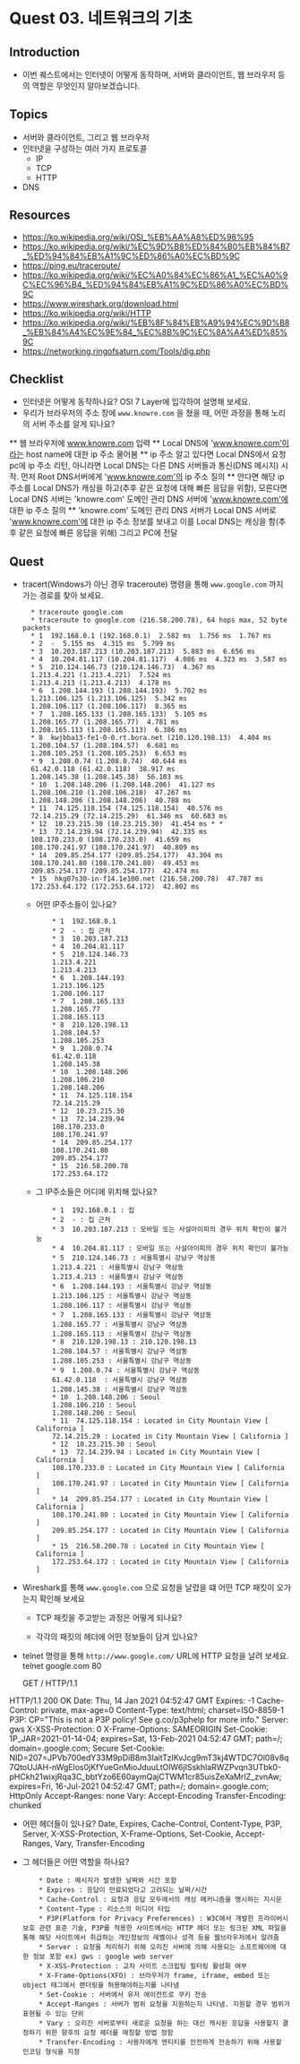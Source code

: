 # Quest 03. 네트워크의 기초

## Introduction
* 이번 퀘스트에서는 인터넷이 어떻게 동작하며, 서버와 클라이언트, 웹 브라우저 등의 역할은 무엇인지 알아보겠습니다.

## Topics
* 서버와 클라이언트, 그리고 웹 브라우저
* 인터넷을 구성하는 여러 가지 프로토콜
  * IP
  * TCP
  * HTTP
* DNS

## Resources
* https://ko.wikipedia.org/wiki/OSI_%EB%AA%A8%ED%98%95
* https://ko.wikipedia.org/wiki/%EC%9D%B8%ED%84%B0%EB%84%B7_%ED%94%84%EB%A1%9C%ED%86%A0%EC%BD%9C
* https://ping.eu/traceroute/
* https://ko.wikipedia.org/wiki/%EC%A0%84%EC%86%A1_%EC%A0%9C%EC%96%B4_%ED%94%84%EB%A1%9C%ED%86%A0%EC%BD%9C
* https://www.wireshark.org/download.html
* https://ko.wikipedia.org/wiki/HTTP
* https://ko.wikipedia.org/wiki/%EB%8F%84%EB%A9%94%EC%9D%B8_%EB%84%A4%EC%9E%84_%EC%8B%9C%EC%8A%A4%ED%85%9C
* https://networking.ringofsaturn.com/Tools/dig.php

## Checklist
* 인터넷은 어떻게 동작하나요? OSI 7 Layer에 입각하여 설명해 보세요.
* 우리가 브라우저의 주소 창에 `www.knowre.com` 을 쳤을 때, 어떤 과정을 통해 노리의 서버 주소를 알게 되나요?

** 웹 브라우저에 www.knowre.com 입력 
** Local DNS에 'www.knowre.com'이라는 host name에 대한 ip 주소 물어봄
** ip 주소 알고 있다면 Local DNS에서 요청 pc에 ip 주소 리턴, 아니라면 Local DNS는 다른 DNS 서버들과 통신(DNS 메시지) 시작. 먼저 Root DNS서버에게 'www.knowre.com'의 ip 주소 질의
** 안다면 해당 ip 주소를 Local DNS가 캐싱을 하고(추후 같은 요청에 대해 빠른 응답을 위함), 모른다면 Local DNS 서버는 'knowre.com' 도메인 관리 DNS 서버에 'www.knowre.com'에 대한 ip 주소 질의
** 'knowre.com' 도메인 관리 DNS 서버가 Local DNS 서버로 'www.knowre.com'에 대한 ip 주소 정보를 보내고 이를 Local DNS는 캐싱을 함(추후 같은 요청에 빠른 응답을 위해) 그리고 PC에 전달

## Quest
* tracert(Windows가 아닌 경우 traceroute) 명령을 통해 `www.google.com` 까지 가는 경로를 찾아 보세요.

        * traceroute google.com
        * traceroute to google.com (216.58.200.78), 64 hops max, 52 byte packets
        * 1  192.168.0.1 (192.168.0.1)  2.582 ms  1.756 ms  1.767 ms
        * 2  -  5.155 ms  4.315 ms  5.799 ms
        * 3  10.203.187.213 (10.203.187.213)  5.883 ms  6.656 ms
        * 4  10.204.81.117 (10.204.81.117)  4.086 ms  4.323 ms  3.587 ms
        * 5  210.124.146.73 (210.124.146.73)  4.367 ms
        1.213.4.221 (1.213.4.221)  7.524 ms
        1.213.4.213 (1.213.4.213)  4.178 ms
        * 6  1.208.144.193 (1.208.144.193)  5.702 ms
        1.213.106.125 (1.213.106.125)  5.342 ms
        1.208.106.117 (1.208.106.117)  8.365 ms
        * 7  1.208.165.133 (1.208.165.133)  5.105 ms
        1.208.165.77 (1.208.165.77)  4.781 ms
        1.208.165.113 (1.208.165.113)  6.386 ms
        * 8  kwjbba13-fe1-0-0.rt.bora.net (210.120.198.13)  4.404 ms
        1.208.104.57 (1.208.104.57)  6.681 ms
        1.208.105.253 (1.208.105.253)  6.653 ms
        * 9  1.208.0.74 (1.208.0.74)  40.644 ms
        61.42.0.118 (61.42.0.118)  38.917 ms
        1.208.145.38 (1.208.145.38)  56.103 ms
        * 10  1.208.148.206 (1.208.148.206)  41.127 ms
        1.208.106.210 (1.208.106.210)  47.267 ms
        1.208.148.206 (1.208.148.206)  40.788 ms
        * 11  74.125.118.154 (74.125.118.154)  40.576 ms
        72.14.215.29 (72.14.215.29)  61.346 ms  60.683 ms
        * 12  10.23.215.30 (10.23.215.30)  41.454 ms * *
        * 13  72.14.239.94 (72.14.239.94)  42.335 ms
        108.170.233.0 (108.170.233.0)  41.659 ms
        108.170.241.97 (108.170.241.97)  40.809 ms
        * 14  209.85.254.177 (209.85.254.177)  43.304 ms
        108.170.241.80 (108.170.241.80)  49.453 ms
        209.85.254.177 (209.85.254.177)  42.474 ms
        * 15  hkg07s30-in-f14.1e100.net (216.58.200.78)  47.787 ms
        172.253.64.172 (172.253.64.172)  42.802 ms

  * 어떤 IP주소들이 있나요?

            * 1  192.168.0.1
            * 2  - : 집 근처
            * 3  10.203.187.213
            * 4  10.204.81.117
            * 5  210.124.146.73
            1.213.4.221
            1.213.4.213
            * 6  1.208.144.193
            1.213.106.125
            1.208.106.117
            * 7  1.208.165.133
            1.208.165.77
            1.208.165.113
            * 8  210.120.198.13
            1.208.104.57
            1.208.105.253
            * 9  1.208.0.74
            61.42.0.118
            1.208.145.38
            * 10  1.208.148.206
            1.208.106.210
            1.208.148.206
            * 11  74.125.118.154
            72.14.215.29
            * 12  10.23.215.30
            * 13  72.14.239.94
            108.170.233.0
            108.170.241.97
            * 14  209.85.254.177
            108.170.241.80
            209.85.254.177
            * 15  216.58.200.78
            172.253.64.172

  * 그 IP주소들은 어디에 위치해 있나요?

            * 1  192.168.0.1 : 집
            * 2  - : 집 근처
            * 3  10.203.187.213 : 모바일 또는 사설아이피의 경우 위치 확인이 불가능
            * 4  10.204.81.117 : 모바일 또는 사설아이피의 경우 위치 확인이 불가능
            * 5  210.124.146.73 : 서울특별시 강남구 역삼동
            1.213.4.221 : 서울특별시 강남구 역삼동
            1.213.4.213 : 서울특별시 강남구 역삼동
            * 6  1.208.144.193 : 서울특별시 강남구 역삼동
            1.213.106.125 : 서울특별시 강남구 역삼동
            1.208.106.117 : 서울특별시 강남구 역삼동
            * 7  1.208.165.133 : 서울특별시 강남구 역삼동
            1.208.165.77 : 서울특별시 강남구 역삼동
            1.208.165.113 : 서울특별시 강남구 역삼동
            * 8  210.120.198.13 : 210.120.198.13
            1.208.104.57 : 서울특별시 강남구 역삼동
            1.208.105.253 : 서울특별시 강남구 역삼동
            * 9  1.208.0.74 : 서울특별시 강남구 역삼동
            61.42.0.118  : 서울특별시 강남구 역삼동
            1.208.145.38 : 서울특별시 강남구 역삼동
            * 10  1.208.148.206 : Seoul
            1.208.106.210 : Seoul
            1.208.148.206 : Seoul
            * 11  74.125.118.154 : Located in City Mountain View [ California ]
            72.14.215.29 : Located in City Mountain View [ California ]
            * 12  10.23.215.30 : Seoul
            * 13  72.14.239.94 : Located in City Mountain View [ California ]
            108.170.233.0 : Located in City Mountain View [ California ]
            108.170.241.97 : Located in City Mountain View [ California ]
            * 14  209.85.254.177 : Located in City Mountain View [ California ]
            108.170.241.80 : Located in City Mountain View [ California ]
            209.85.254.177 : Located in City Mountain View [ California ]
            * 15  216.58.200.78 : Located in City Mountain View [ California ]
            172.253.64.172 : Located in City Mountain View [ California ]

* Wireshark를 통해 `www.google.com` 으로 요청을 날렸을 떄 어떤 TCP 패킷이 오가는지 확인해 보세요

  * TCP 패킷을 주고받는 과정은 어떻게 되나요?

  * 각각의 패킷의 헤더에 어떤 정보들이 담겨 있나요?

* telnet 명령을 통해 `http://www.google.com/` URL에 HTTP 요청을 날려 보세요.
    telnet google.com 80

    GET / HTTP/1.1

HTTP/1.1 200 OK
Date: Thu, 14 Jan 2021 04:52:47 GMT
Expires: -1
Cache-Control: private, max-age=0
Content-Type: text/html; charset=ISO-8859-1
P3P: CP="This is not a P3P policy! See g.co/p3phelp for more info."
Server: gws
X-XSS-Protection: 0
X-Frame-Options: SAMEORIGIN
Set-Cookie: 1P_JAR=2021-01-14-04; expires=Sat, 13-Feb-2021 04:52:47 GMT; path=/; domain=.google.com; Secure
Set-Cookie: NID=207=JPVb700edY33M9pDiB8m3IaitTzIKvJcg9mT3kj4WTDC7Ol08v8q7QtoUJAH-nWgElos0jKfYueGnMioJduuLtOlW6jISskhlaRWZPvqn3UTbk0-pHCkh21wixjRqa3C_bbtYzo6E60aymQajCTWM1cr85uisZeXaMrIZ_zvnAw; expires=Fri, 16-Jul-2021 04:52:47 GMT; path=/; domain=.google.com; HttpOnly
Accept-Ranges: none
Vary: Accept-Encoding
Transfer-Encoding: chunked

  * 어떤 헤더들이 있나요?
    Date, Expires, Cache-Control, Content-Type, P3P, Server, X-XSS-Protection, X-Frame-Options, Set-Cookie, Accept-Ranges, Vary, Transfer-Encoding

  * 그 헤더들은 어떤 역할을 하나요?

            * Date : 메시지가 발생한 날짜와 시간 포함
            * Expires : 응답이 만료되었다고 고려되는 날짜/시간
            * Cache-Control : 요청과 응답 모두에서의 캐싱 메커니즘을 명시하는 지시문
            * Content-Type : 리소스의 미디어 타입
            * P3P(Platform for Privacy Preferences) : W3C에서 개발한 프라이버시 보호 관련 표준 기술, P3P를 적용한 사이트에서는 HTTP 헤더 또는 링크된 XML 파일을 통해 해당 사이트에서 취급하는 개인정보의 레벨이나 성격 등을 웹브라우저에서 알려줌
            * Server : 요청을 처리하기 위해 오리진 서버에 의해 사용되는 소프트웨어에 대한 정보 포함 ex) gws : google web server
            * X-XSS-Protection : 교차 사이트 스크립팅 필터링 활성화 여부
            * X-Frame-Options(XFO) : 브라우저가 frame, iframe, embed 또는 object 태그에서 렌더링을 허용해야하는지를 나타냄
            * Set-Cookie : 서버에서 유저 에이전트로 쿠키 전송
            * Accept-Ranges : 서버가 범위 요청을 지원하는지 나타냄. 지원할 경우 범위가 표현될 수 있는 단위
            * Vary : 오리진 서버로부터 새로운 요청을 하는 대신 캐시된 응답을 사용할지 결정하기 위한 향후의 요청 헤더를 매칭할 방법 정함
            * Transfer-Encoding : 사용자에게 엔티티를 안전하게 전송하기 위해 사용할 인코딩 형식을 지정
